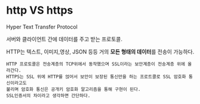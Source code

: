 # http VS https

Hyper Text Transfer Protocol

서버와 클라이언트 간에 데이터를 주고 받는 프로토콜.

HTTP는 텍스트, 이미지,영상, JSON 등등 거의 **모든 형태의 데이터**를 전송이 가능하다.

```HTTP 통신은 서버간의 보안 조치가 없어 개인정보나 비밀보호에 치명적이였다.
HTTP 프로토콜은 전송계층의 TCP위에서 동작했으며 SSL이라는 보안계층이 전송계층 위에 올라간다. 
HTTPS는 SSL 위에 HTTP를 얹어서 보안이 보장된 통신만을 하는 프로트콜로 SSL 암호화 통신이라고도
불리며 암호화 통신은 공개키 암호화 알고리즘을 통해 구현이 된다.
SSL인증서의 차이라고 생각하면 간단하다.
```